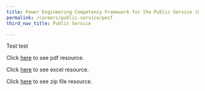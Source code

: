 ```yaml
---
title: Power Engineering Competency Framework for the Public Service (PECF)
permalink: /careers/public-service/pecf
third_nav_title: Public Service

---
```


Test test

Click <a href="/files/careers/pecfpdf.pdf" target="_blank">here</a> to see pdf resource.

Click <a href="/files/careers/pecfexcel.xlsx" target="_blank">here</a> to see excel resource.

Click <a href="/files/careers/pecfzip.zip" target="_blank">here</a> to see zip file resource.
